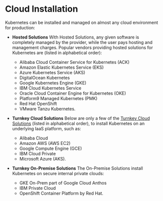 # **Cloud Installation**

Kubernetes can be installed and managed on almost any cloud environment for production:

- **Hosted Solutions**
With Hosted Solutions, any given software is completely managed by the provider, while the user pays hosting and management charges. Popular vendors providing hosted solutions for Kubernetes are (listed in alphabetical order):

  - Alibaba Cloud Container Service for Kubernetes (ACK)
  - Amazon Elastic Kubernetes Service (EKS) 
  - Azure Kubernetes Service (AKS)
  - DigitalOcean Kubernetes
  - Google Kubernetes Engine (GKE)
  - IBM Cloud Kubernetes Service 
  - Oracle Cloud Container Engine for Kubernetes (OKE) 
  - Platform9 Managed Kubernetes (PMK) 
  - Red Hat OpenShift 
  - VMware Tanzu Kubernetes. 

- **Turnkey Cloud Solutions**
Below are only a few of the <a href="https://kubernetes.io/docs/setup/production-environment/turnkey/" target="_blank">Turnkey Cloud Solutions</a> (listed in alphabetical order), to install Kubernetes on an underlying IaaS platform, such as:

  - Alibaba Cloud 
  - Amazon AWS (AWS EC2)
  - Google Compute Engine (GCE)
  - IBM Cloud Private 
  - Microsoft Azure (AKS).

- **Turnkey On-Premise Solutions**
The On-Premise Solutions install Kubernetes on secure internal private clouds:
  - GKE On-Prem part of Google Cloud Anthos
  - IBM Private Cloud 
  - OpenShift Container Platform by Red Hat. 